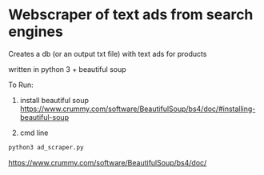 # Webscraper of text ads from search engines

Creates a db (or an output txt file) with text ads for products

written in python 3 + beautiful soup


To Run:
1. install beautiful soup 
https://www.crummy.com/software/BeautifulSoup/bs4/doc/#installing-beautiful-soup

2. cmd line
```bash
python3 ad_scraper.py
```


https://www.crummy.com/software/BeautifulSoup/bs4/doc/